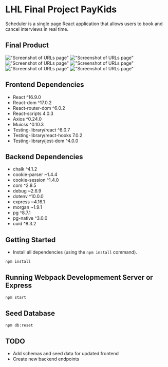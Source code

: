 # LHL Final Project  PayKids

Scheduler is a single page React application that allows users to book and cancel interviews in real time.


## Final Product

!["Screenshot of URLs page"](https://github.com/nsagias/lhl_final/blob/feature/38_update_readme/docs/01_landing_login_page.gif)
!["Screenshot of URLs page"](https://github.com/nsagias/lhl_final/blob/master/docs/02_dashboard.png)
!["Screenshot of URLs page"](https://github.com/nsagias/lhl_final/blob/master/docs/03_request_money.png)
!["Screenshot of URLs page"](https://github.com/nsagias/lhl_final/blob/master/docs/04_choose_cards.png)
!["Screenshot of URLs page"](https://github.com/nsagias/lhl_final/blob/master/docs/05_choose_theme.png)
!["Screenshot of URLs page"](https://github.com/nsagias/lhl_final/blob/master/docs/06_logout.png)


## Frontend Dependencies
- React                       ^16.9.0 
- React-dom                   ^17.0.2
- React-router-dom            ^6.0.2
- React-scripts                4.0.3
- Axios                       ^0.24.0
- Muicss                      ^0.10.3
- Testing-library/react       ^8.0.7
- Testing-library/react-hooks  7.0.2
- Testing-library/jest-dom    ^4.0.0

## Backend Dependencies
- chalk                       ^4.1.2
- cookie-parser               ~1.4.4
- cookie-session              ^1.4.0
- cors                        ^2.8.5
- debug                       ~2.6.9
- dotenv                      ^10.0.0
- express                     ~4.16.1
- morgan                      ~1.9.1
- pg                          ^8.7.1
- pg-native                   ^3.0.0 
- uuid                        ^8.3.2


## Getting Started

- Install all dependencies (using the `npm install` command).

```sh
npm install
```
## Running Webpack Developmement Server or Express

```sh
npm start
```

## Seed Database

```sh
npm db:reset
```

## TODO
- Add schemas and seed data for updated frontend
- Create new backend endpoints